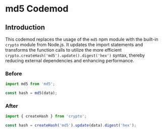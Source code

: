 # md5 Codemod

## Introduction

This codemod replaces the usage of the `md5` npm module with the built-in `crypto` module from Node.js. It updates the import statements and transforms the function calls to utilize the more efficient `crypto.createHash('md5').update().digest('hex')` syntax, thereby reducing external dependencies and enhancing performance.

### Before

```javascript
import md5 from 'md5';

const hash = md5(data);
```

### After

```javascript
import { createHash } from 'crypto';

const hash = createHash('md5').update(data).digest('hex');
```